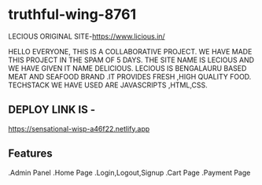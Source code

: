 # truthful-wing-8761
LECIOUS ORIGINAL SITE-https://www.licious.in/


HELLO EVERYONE,
THIS IS A COLLABORATIVE PROJECT. WE HAVE MADE THIS PROJECT IN THE SPAM OF 5 DAYS. THE SITE NAME IS LECIOUS AND WE HAVE GIVEN IT NAME DELICIOUS. LECIOUS IS BENGALAURU BASED MEAT AND SEAFOOD BRAND .IT PROVIDES FRESH ,HIGH QUALITY FOOD. TECHSTACK WE HAVE USED ARE JAVASCRIPTS ,HTML,CSS.

## DEPLOY LINK IS -

https://sensational-wisp-a46f22.netlify.app

## Features
.Admin Panel
.Home Page
.Login,Logout,Signup
.Cart Page
.Payment Page



